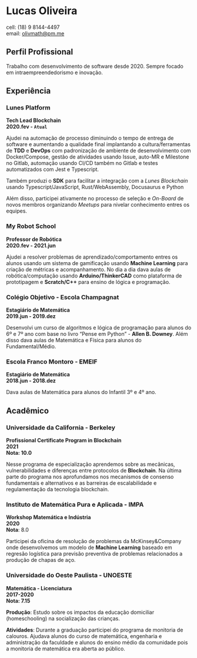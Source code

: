 # Lucas Oliveira

cell: (18) 9 8144-4497<br>
email: olivmath@pm.me

## Perfil Profissional
Trabalho com desenvolvimento de software desde 2020. Sempre focado em intraempreendedorismo e inovação.

## Experiência

### Lunes Platform
**Tech Lead Blockchain**<br>
**2020.fev - `Atual`**

Ajudei na automação de processo diminuindo o tempo de entrega de software e aumentando a qualidade final implantando a cultura/ferramentas de **TDD** e **DevOps** com padronização de ambiente de desenvolvimento com Docker/Compose, gestão de atividades usando Issue, auto-MR e Milestone no Gitlab, automação usando CI/CD também no Gitlab e testes automatizados com Jest e Typescript.

Também produzi o **SDK** para facilitar a integração com a *Lunes Blockchain* usando Typescript/JavaScript, Rust/WebAssembly, Docusaurus e Python

Além disso, participei ativamente no processo de seleção e *On-Board* de novos membros organizando *Meetups* para nivelar conhecimento entres os equipes.


### My Robot School
**Professor de Robótica**<br>
**2020.fev - 2021.jun**

Ajudei a resolver problemas de aprendizado/comportamento entres os alunos usando um sistema de gamificação usando **Machine Learning** para criação de métricas e acompanhamento.
No dia a dia dava aulas de robótica/computação usando **Arduino/ThinkerCAD** como plataforma de prototipagem e **Scratch/C++** para ensino de lógica e programação.

### Colégio Objetivo - Escola Champagnat
**Estagiário de Matemática**<br>
**2019.jun - 2019.dez**

Desenvolvi um curso de algoritmos e lógica de programação para alunos do 6º e 7º ano com base no livro “Pense em Python” - **Allen B. Downey**.
Além disso dava aulas de Matemática e Física para alunos do Fundamental/Médio.<br>

### Escola Franco Montoro - EMEIF
**Estagiário de Matemática**<br>
**2018.jun - 2018.dez**

Dava aulas de Matemática para alunos do Infantil 3º e 4º ano. 


## Acadêmico

### Universidade da California - Berkeley
**Profissional Certificate Program in Blockchain**<br>
**2021**<br>
**Nota: 10.0**

Nesse programa de especialização aprendemos sobre as mecânicas, vulnerabilidades e diferenças entre protocolos de **Blockchain**. Na última parte do programa nos aprofundamos nos mecanismos de consenso fundamentais e alternativos e as barreiras de escalabilidade e regulamentação da tecnologia blockchain.


### Instituto de Matemática Pura e Aplicada - IMPA
**Workshop Matemática e Indústria**<br>
**2020**<br>
**Nota**: 8.0

Participei da oficina de resolução de problemas da McKinsey&Company onde desenvolvemos um modelo de **Machine Learning** baseado em regresão logística para previsão preventiva de problemas relacionados a produção de chapas de aço. 

### Universidade do Oeste Paulista - UNOESTE
**Matemática - Licenciatura**<br>
**2017-2020**<br>
**Nota: 7.15**

**Produção**: Estudo sobre os impactos da educação domiciliar (homeschooling) na socialização das crianças.

**Atividades**: Durante a graduação participei do programa de monitoria de calouros.
Ajudava alunos do curso de matemática, engenharia e administração da faculdade e alunos do ensino médio da comunidade pois a monitoria de matemática era aberta ao público.
